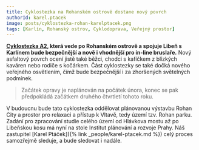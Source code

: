 ```yaml
---
title: Cyklostezka na Rohanském ostrově dostane nový povrch
authorId: karel.ptacek
image: posts/cyklostezka-rohan-karelptacek.png
tags: [Karlín, Rohanský ostrov, Cyklodoprava, Veřejný prostor]
---
```


**[Cyklostezka A2](https://www.prahanakole.cz/paterni-cyklotrasy/cyklotrasa-a2-vltavska-pravobrezni/), která vede po Rohanském ostrově a spojuje Libeň s Karlínem bude bezpečnější a nově i vhodnější pro in-line bruslaře.** Nový asfaltový povrch ocení jistě také běžci, chodci s kafíčkem z blízkých kaváren nebo rodiče s kočárkem. Část cyklostezky se také dočká nového veřejného osvětlením, čímž bude bezpečnější i za zhoršených světelných podmínek.

> Začátek opravy je naplánován na počátek února, konec se pak předpokládá začátkem druhého čtvrtletí tohoto roku.

V budoucnu bude tato cyklostezka oddělovat plánovanou výstavbu Rohan City a prostor pro relaxaci a přístup k Vltavě, tedy území tzv. Rohan parku. Zadání pro zpracování studie celého území od Hlávkova mostu až po Libeňskou kosu má nyní na stole Institut plánování a rozvoje Prahy. Náš zastupitel [Karel Ptáček]({% link _people/karel-ptacek.md %}) celý proces samozřejmě sleduje, a bude sledovat i nadále.
